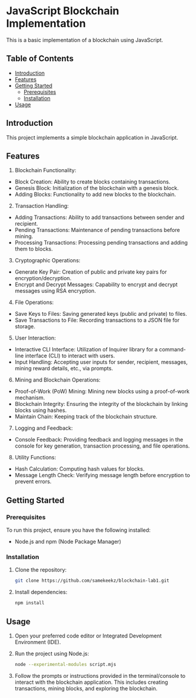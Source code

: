 # JavaScript Blockchain Implementation

This is a basic implementation of a blockchain using JavaScript.

## Table of Contents

- [Introduction](#introduction)
- [Features](#features)
- [Getting Started](#getting-started)
  - [Prerequisites](#prerequisites)
  - [Installation](#installation)
- [Usage](#usage)

## Introduction

This project implements a simple blockchain application in JavaScript.

## Features

1. Blockchain Functionality:
- Block Creation: Ability to create blocks containing transactions.
- Genesis Block: Initialization of the blockchain with a genesis block.
- Adding Blocks: Functionality to add new blocks to the blockchain.

2. Transaction Handling:
- Adding Transactions: Ability to add transactions between sender and recipient.
- Pending Transactions: Maintenance of pending transactions before mining.
- Processing Transactions: Processing pending transactions and adding them to blocks.

3. Cryptographic Operations:
- Generate Key Pair: Creation of public and private key pairs for encryption/decryption.
- Encrypt and Decrypt Messages: Capability to encrypt and decrypt messages using RSA encryption.

4. File Operations:
- Save Keys to Files: Saving generated keys (public and private) to files.
- Save Transactions to File: Recording transactions to a JSON file for storage.

5. User Interaction:
- Interactive CLI Interface: Utilization of Inquirer library for a command-line interface (CLI) to interact with users.
- Input Handling: Accepting user inputs for sender, recipient, messages, mining reward details, etc., via prompts.

6. Mining and Blockchain Operations:
- Proof-of-Work (PoW) Mining: Mining new blocks using a proof-of-work mechanism.
- Blockchain Integrity: Ensuring the integrity of the blockchain by linking blocks using hashes.
- Maintain Chain: Keeping track of the blockchain structure.

7. Logging and Feedback:
- Console Feedback: Providing feedback and logging messages in the console for key generation, transaction processing, and file operations.

8. Utility Functions:
- Hash Calculation: Computing hash values for blocks.
- Message Length Check: Verifying message length before encryption to prevent errors.

## Getting Started

### Prerequisites

To run this project, ensure you have the following installed:

- Node.js and npm (Node Package Manager)

### Installation

1. Clone the repository:

    ```bash
    git clone https://github.com/samekeekz/blockchain-lab1.git
    ```

2. Install dependencies:

    ```bash
    npm install
    ```

## Usage

1. Open your preferred code editor or Integrated Development Environment (IDE).

2. Run the project using Node.js:

    ```bash
    node --experimental-modules script.mjs
    ```

3. Follow the prompts or instructions provided in the terminal/console to interact with the blockchain application. This includes creating transactions, mining blocks, and exploring the blockchain.